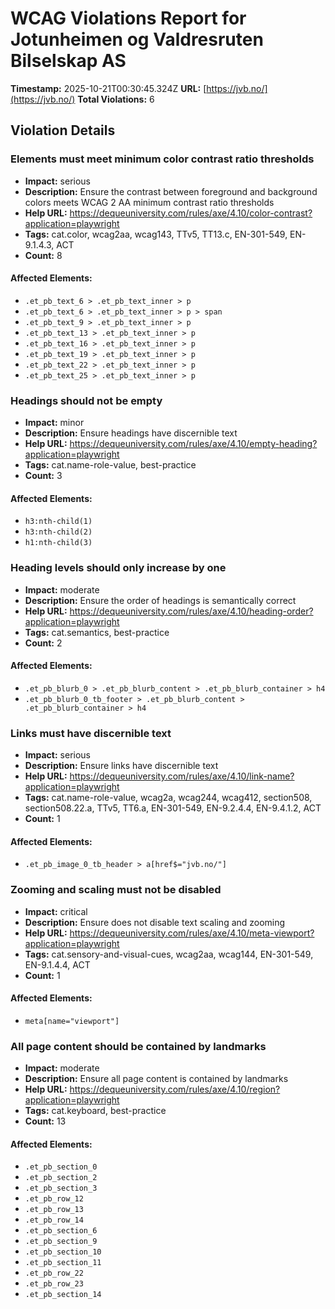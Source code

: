 # WCAG Violations Report for Jotunheimen og Valdresruten Bilselskap AS

**Timestamp:** 2025-10-21T00:30:45.324Z
**URL:** [https://jvb.no/](https://jvb.no/)
**Total Violations:** 6

## Violation Details

### Elements must meet minimum color contrast ratio thresholds

- **Impact:** serious
- **Description:** Ensure the contrast between foreground and background colors meets WCAG 2 AA minimum contrast ratio thresholds
- **Help URL:** https://dequeuniversity.com/rules/axe/4.10/color-contrast?application=playwright
- **Tags:** cat.color, wcag2aa, wcag143, TTv5, TT13.c, EN-301-549, EN-9.1.4.3, ACT
- **Count:** 8

#### Affected Elements:

- `.et_pb_text_6 > .et_pb_text_inner > p`
- `.et_pb_text_6 > .et_pb_text_inner > p > span`
- `.et_pb_text_9 > .et_pb_text_inner > p`
- `.et_pb_text_13 > .et_pb_text_inner > p`
- `.et_pb_text_16 > .et_pb_text_inner > p`
- `.et_pb_text_19 > .et_pb_text_inner > p`
- `.et_pb_text_22 > .et_pb_text_inner > p`
- `.et_pb_text_25 > .et_pb_text_inner > p`

### Headings should not be empty

- **Impact:** minor
- **Description:** Ensure headings have discernible text
- **Help URL:** https://dequeuniversity.com/rules/axe/4.10/empty-heading?application=playwright
- **Tags:** cat.name-role-value, best-practice
- **Count:** 3

#### Affected Elements:

- `h3:nth-child(1)`
- `h3:nth-child(2)`
- `h1:nth-child(3)`

### Heading levels should only increase by one

- **Impact:** moderate
- **Description:** Ensure the order of headings is semantically correct
- **Help URL:** https://dequeuniversity.com/rules/axe/4.10/heading-order?application=playwright
- **Tags:** cat.semantics, best-practice
- **Count:** 2

#### Affected Elements:

- `.et_pb_blurb_0 > .et_pb_blurb_content > .et_pb_blurb_container > h4`
- `.et_pb_blurb_0_tb_footer > .et_pb_blurb_content > .et_pb_blurb_container > h4`

### Links must have discernible text

- **Impact:** serious
- **Description:** Ensure links have discernible text
- **Help URL:** https://dequeuniversity.com/rules/axe/4.10/link-name?application=playwright
- **Tags:** cat.name-role-value, wcag2a, wcag244, wcag412, section508, section508.22.a, TTv5, TT6.a, EN-301-549, EN-9.2.4.4, EN-9.4.1.2, ACT
- **Count:** 1

#### Affected Elements:

- `.et_pb_image_0_tb_header > a[href$="jvb.no/"]`

### Zooming and scaling must not be disabled

- **Impact:** critical
- **Description:** Ensure <meta name="viewport"> does not disable text scaling and zooming
- **Help URL:** https://dequeuniversity.com/rules/axe/4.10/meta-viewport?application=playwright
- **Tags:** cat.sensory-and-visual-cues, wcag2aa, wcag144, EN-301-549, EN-9.1.4.4, ACT
- **Count:** 1

#### Affected Elements:

- `meta[name="viewport"]`

### All page content should be contained by landmarks

- **Impact:** moderate
- **Description:** Ensure all page content is contained by landmarks
- **Help URL:** https://dequeuniversity.com/rules/axe/4.10/region?application=playwright
- **Tags:** cat.keyboard, best-practice
- **Count:** 13

#### Affected Elements:

- `.et_pb_section_0`
- `.et_pb_section_2`
- `.et_pb_section_3`
- `.et_pb_row_12`
- `.et_pb_row_13`
- `.et_pb_row_14`
- `.et_pb_section_6`
- `.et_pb_section_9`
- `.et_pb_section_10`
- `.et_pb_section_11`
- `.et_pb_row_22`
- `.et_pb_row_23`
- `.et_pb_section_14`
